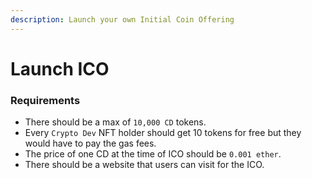 ```yaml
---
description: Launch your own Initial Coin Offering
---
```


# Launch ICO

### Requirements

* There should be a max of `10,000 CD` tokens.
* Every `Crypto Dev` NFT holder should get 10 tokens for free but they would have to pay the gas fees.
* The price of one CD at the time of ICO should be `0.001 ether`.
* There should be a website that users can visit for the ICO.

